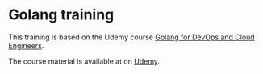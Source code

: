 # Golang training

This training is based on the Udemy course [Golang for DevOps and Cloud Engineers](https://www.udemy.com/share/107N563@yDwZ8kiQ8Q0_E4TwrSv9vCsCJ-UA3XCcSWWcn-x_6x6EoFHIkzHflhaT0KitsTaNvw==/).

The course material is available at on [Udemy](https://github.com/wardviaene/golang-for-devops-course).
